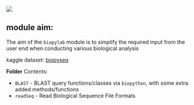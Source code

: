 ![](https://i.imgur.com/x1chlWl.png)

## module aim:
The aim of the <code>biopylab</code> module is to simplify the required input from the user end when conducting various biological analysis

kaggle dataset: [biopyseq](https://www.kaggle.com/datasets/shtrausslearning/biopylib)

**Folder** Contents:
- <code>BLAST</code> - BLAST query functions/classes via <code>biopython</code>, with some extra added methods/functions
- <code>readSeq</code> - Read Biological Sequence File Formats 

